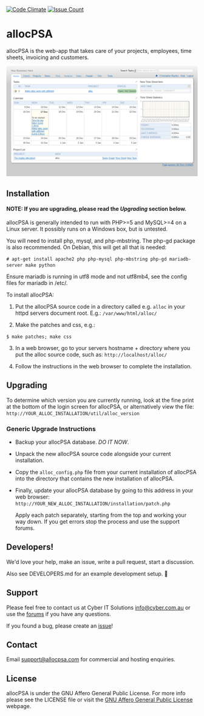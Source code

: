 [![Code Climate](https://codeclimate.com/github/cyberitsolutions/alloc/badges/gpa.svg)](https://codeclimate.com/github/cyberitsolutions/alloc) [![Issue Count](https://codeclimate.com/github/cyberitsolutions/alloc/badges/issue_count.svg)](https://codeclimate.com/github/cyberitsolutions/alloc)

# allocPSA
allocPSA is the web-app that takes care of your projects, employees,
time sheets, invoicing and customers.

<img src="/images/alloc-screenshot.png?raw=true" alt="alloc screenshot">

## Installation

#### NOTE: If you are upgrading, please read the _Upgrading_ section below.

allocPSA is generally intended to run with PHP>=5 and MySQL>=4 on a
Linux server. It possibly runs on a Windows box, but is untested.

You will need to install php, mysql, and php-mbstring. The php-gd
package is also recommended. On Debian, this will get all that is
needed:

```
# apt-get install apache2 php php-mysql php-mbstring php-gd mariadb-server make python
```

Ensure mariadb is running in utf8 mode and not utf8mb4, see the config
files for mariadb in /etc/.

To install allocPSA:

1) Put the allocPSA source code in a directory called e.g. `alloc` in your
httpd servers document root. E.g.: `/var/www/html/alloc/`

2) Make the patches and css, e.g.:

```
$ make patches; make css
```

3) In a web browser, go to your servers hostname + directory where you put the
alloc source code, such as: `http://localhost/alloc/`

4) Follow the instructions in the web browser to complete the installation.

## Upgrading

To determine which version you are currently running, look at the fine print at
the bottom of the login screen for allocPSA, or alternatively view the file:
`http://YOUR_ALLOC_INSTALLATION/util/alloc_version`

### Generic Upgrade Instructions

- Backup your allocPSA database. _DO IT NOW_.
- Unpack the new allocPSA source code alongside your current installation.
- Copy the `alloc_config.php` file from your current installation of
  allocPSA into the directory that contains the new installation of allocPSA.

- Finally, update your allocPSA database by going to this address in your web
  browser: `http://YOUR_NEW_ALLOC_INSTALLATION/installation/patch.php`

  Apply each patch separately, starting from the top and working your way
  down. If you get errors stop the process and use the support forums.

## Developers!

We'd love your help, make an issue, write a pull request, start a
discussion.

Also see DEVELOPERS.md for an example development setup. 🙂

## Support

Please feel free to contact us at Cyber IT Solutions
[info@cyber.com.au](mailto:info@cyber.com.au) or use the
[forums](http://sourceforge.net/p/allocpsa/discussion/) if you have
any questions.

If you found a bug, please create an
[issue](https://github.com/cyberitsolutions/alloc/issues/new)!

## Contact

Email [support@allocpsa.com](mailto:support@allocpsa.com) for
commercial and hosting enquiries.

## License

allocPSA is under the GNU Affero General Public License. For more info
please see the LICENSE file or visit the [GNU Affero General Public
License](http://www.gnu.org/licenses/agpl-3.0.en.html) webpage.
